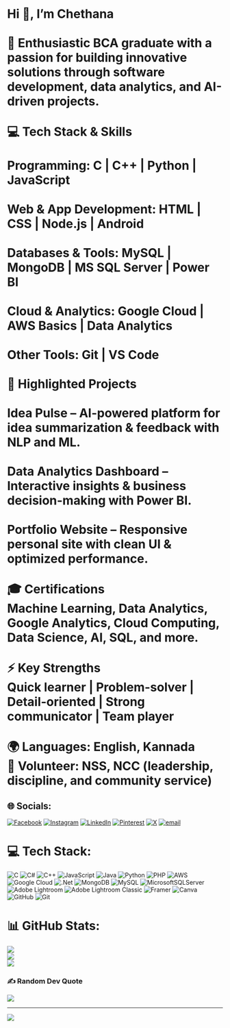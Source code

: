 # Hi 👋, I’m Chethana<br><br>🚀 Enthusiastic BCA graduate with a passion for building innovative solutions through software development, data analytics, and AI-driven projects.<br><br>💻 Tech Stack & Skills<br><br>Programming: C | C++ | Python | JavaScript<br><br>Web & App Development: HTML | CSS | Node.js | Android<br><br>Databases & Tools: MySQL | MongoDB | MS SQL Server | Power BI<br><br>Cloud & Analytics: Google Cloud | AWS Basics | Data Analytics<br><br>Other Tools: Git | VS Code<br><br>📌 Highlighted Projects<br><br>Idea Pulse – AI-powered platform for idea summarization & feedback with NLP and ML.<br><br>Data Analytics Dashboard – Interactive insights & business decision-making with Power BI.<br><br>Portfolio Website – Responsive personal site with clean UI & optimized performance.<br><br>🎓 Certifications<br>Machine Learning, Data Analytics, Google Analytics, Cloud Computing, Data Science, AI, SQL, and more.<br><br>⚡ Key Strengths<br>Quick learner | Problem-solver | Detail-oriented | Strong communicator | Team player<br><br>🌍 Languages: English, Kannada<br>🤝 Volunteer: NSS, NCC (leadership, discipline, and community service)


## 🌐 Socials:
[![Facebook](https://img.shields.io/badge/Facebook-%231877F2.svg?logo=Facebook&logoColor=white)](https://www.facebook.com/chethan.poojary.963871) [![Instagram](https://img.shields.io/badge/Instagram-%23E4405F.svg?logo=Instagram&logoColor=white)](https://www.instagram.com/_chakravarthi_in_poojary_?igsh=bDdqcGg4MXBzdjNx) [![LinkedIn](https://img.shields.io/badge/LinkedIn-%230077B5.svg?logo=linkedin&logoColor=white)](https://www.linkedin.com/in/chethana-poojary-32a30a341) [![Pinterest](https://img.shields.io/badge/Pinterest-%23E60023.svg?logo=Pinterest&logoColor=white)](https://pin.it/3T45i7dS4) [![X](https://img.shields.io/badge/X-black.svg?logo=X&logoColor=white)](https://x.com/Chethana_P_dev?t=3f2V_Jg41JO48RSUh69nOA&s=09) [![email](https://img.shields.io/badge/Email-D14836?logo=gmail&logoColor=white)](mailto:chetua143@gmail.com) 

# 💻 Tech Stack:
![C](https://img.shields.io/badge/c-%2300599C.svg?style=plastic&logo=c&logoColor=white) ![C#](https://img.shields.io/badge/c%23-%23239120.svg?style=plastic&logo=csharp&logoColor=white) ![C++](https://img.shields.io/badge/c++-%2300599C.svg?style=plastic&logo=c%2B%2B&logoColor=white) ![JavaScript](https://img.shields.io/badge/javascript-%23323330.svg?style=plastic&logo=javascript&logoColor=%23F7DF1E) ![Java](https://img.shields.io/badge/java-%23ED8B00.svg?style=plastic&logo=openjdk&logoColor=white) ![Python](https://img.shields.io/badge/python-3670A0?style=plastic&logo=python&logoColor=ffdd54) ![PHP](https://img.shields.io/badge/php-%23777BB4.svg?style=plastic&logo=php&logoColor=white) ![AWS](https://img.shields.io/badge/AWS-%23FF9900.svg?style=plastic&logo=amazon-aws&logoColor=white) ![Google Cloud](https://img.shields.io/badge/GoogleCloud-%234285F4.svg?style=plastic&logo=google-cloud&logoColor=white) ![.Net](https://img.shields.io/badge/.NET-5C2D91?style=plastic&logo=.net&logoColor=white) ![MongoDB](https://img.shields.io/badge/MongoDB-%234ea94b.svg?style=plastic&logo=mongodb&logoColor=white) ![MySQL](https://img.shields.io/badge/mysql-4479A1.svg?style=plastic&logo=mysql&logoColor=white) ![MicrosoftSQLServer](https://img.shields.io/badge/Microsoft%20SQL%20Server-CC2927?style=plastic&logo=microsoft%20sql%20server&logoColor=white) ![Adobe Lightroom](https://img.shields.io/badge/Adobe%20Lightroom-31A8FF.svg?style=plastic&logo=Adobe%20Lightroom&logoColor=white) ![Adobe Lightroom Classic](https://img.shields.io/badge/Adobe%20Lightroom%20Classic-31A8FF.svg?style=plastic&logo=Adobe%20Lightroom%20Classic&logoColor=white) ![Framer](https://img.shields.io/badge/Framer-black?style=plastic&logo=framer&logoColor=blue) ![Canva](https://img.shields.io/badge/Canva-%2300C4CC.svg?style=plastic&logo=Canva&logoColor=white) ![GitHub](https://img.shields.io/badge/github-%23121011.svg?style=plastic&logo=github&logoColor=white) ![Git](https://img.shields.io/badge/git-%23F05033.svg?style=plastic&logo=git&logoColor=white)
# 📊 GitHub Stats:
![](https://github-readme-stats.vercel.app/api?username=ChethanaP-dev&theme=holi&hide_border=true&include_all_commits=false&count_private=true)<br/>
![](https://nirzak-streak-stats.vercel.app/?user=ChethanaP-dev&theme=holi&hide_border=true)<br/>
![](https://github-readme-stats.vercel.app/api/top-langs/?username=ChethanaP-dev&theme=holi&hide_border=true&include_all_commits=false&count_private=true&layout=compact)

### ✍️ Random Dev Quote
![](https://quotes-github-readme.vercel.app/api?type=horizontal&theme=dark)

---
[![](https://visitcount.itsvg.in/api?id=ChethanaP-dev&icon=10&color=12)](https://visitcount.itsvg.in)
